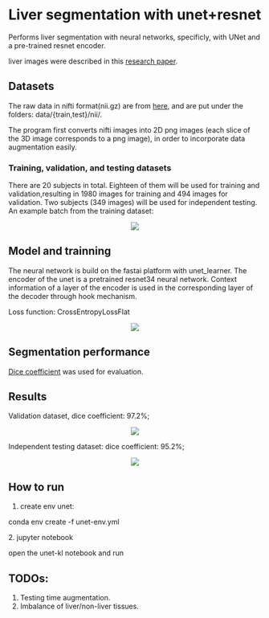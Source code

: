 # Liver segmentation with unet+resnet
<p>Performs liver segmentation with neural networks, specificly, with UNet and a pre-trained resnet encoder. 
<p>liver images were described in this <a href='https://arxiv.org/pdf/1702.05970.pdf'>research paper</a>.</p>

## Datasets
The raw data in nifti format(nii.gz) are from <a href='https://www.dropbox.com/s/8h2avwtk8cfzl49/ircad-dataset.zip?dl=0'>here</a>, and are put under the folders: data/{train,test}/nii/.

The program first converts nifti images into 2D png images (each slice of the 3D image corresponds to a png image), in order to incorporate data augmentation easily.

### Training, validation, and testing datasets
There are 20 subjects in total. Eighteen of them will be used for training and validation,resulting in 1980 images for training and 494 images for validation.
Two subjects (349 images) will be used for independent testing.
An example batch from the training dataset: 
<p align="center"><img src="img/batch.png" style></img></p>


## Model and trainning
<p>The neural network is build on the fastai platform with unet_learner. The encoder of the unet is a pretrained resnet34 neural network. Context information of a  layer of the encoder is used in the corresponding layer of the decoder through hook mechanism. </p>
<p>Loss function: CrossEntropyLossFlat</p>
<p align="center"><img src="img/loss.png" style></img></p>
 

## Segmentation performance
<a href='https://en.wikipedia.org/wiki/S%C3%B8rensen%E2%80%93Dice_coefficient'>Dice coefficient</a> was used for evaluation. 

## Results
Validation dataset, dice coefficient: 97.2%; 
<p align="center"><img src="img/prediction.png" style></img></p>

Independent testing dataset: dice coefficient: 95.2%; 
<p align="center"><img src="img/test.png" style></img></p>

## How to run
1. create env unet: 
<p> conda env create -f unet-env.yml </p>
2. jupyter notebook
<p> open the unet-kl notebook and run </p>

## TODOs: 
1. Testing time augmentation.
2. Imbalance of liver/non-liver tissues.